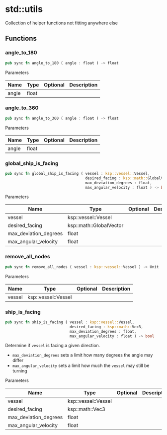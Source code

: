 # std::utils

Collection of helper functions not fitting anywhere else

## Functions


### angle_to_180

```rust
pub sync fn angle_to_180 ( angle : float ) -> float
```



Parameters

| Name  | Type  | Optional | Description |
| ----- | ----- | -------- | ----------- |
| angle | float |          |             |


### angle_to_360

```rust
pub sync fn angle_to_360 ( angle : float ) -> float
```



Parameters

| Name  | Type  | Optional | Description |
| ----- | ----- | -------- | ----------- |
| angle | float |          |             |


### global_ship_is_facing

```rust
pub sync fn global_ship_is_facing ( vessel : ksp::vessel::Vessel,
                                    desired_facing : ksp::math::GlobalVector,
                                    max_deviation_degrees : float,
                                    max_angular_velocity : float ) -> bool
```



Parameters

| Name                  | Type                    | Optional | Description |
| --------------------- | ----------------------- | -------- | ----------- |
| vessel                | ksp::vessel::Vessel     |          |             |
| desired_facing        | ksp::math::GlobalVector |          |             |
| max_deviation_degrees | float                   |          |             |
| max_angular_velocity  | float                   |          |             |


### remove_all_nodes

```rust
pub sync fn remove_all_nodes ( vessel : ksp::vessel::Vessel ) -> Unit
```



Parameters

| Name   | Type                | Optional | Description |
| ------ | ------------------- | -------- | ----------- |
| vessel | ksp::vessel::Vessel |          |             |


### ship_is_facing

```rust
pub sync fn ship_is_facing ( vessel : ksp::vessel::Vessel,
                             desired_facing : ksp::math::Vec3,
                             max_deviation_degrees : float,
                             max_angular_velocity : float ) -> bool
```

Determine if `vessel` is facing a given direction.

* `max_deviation_degrees` sets a limit how many degrees the angle may differ
* `max_angular_velocity` sets a limit how much the `vessel` may still be turning

Parameters

| Name                  | Type                | Optional | Description |
| --------------------- | ------------------- | -------- | ----------- |
| vessel                | ksp::vessel::Vessel |          |             |
| desired_facing        | ksp::math::Vec3     |          |             |
| max_deviation_degrees | float               |          |             |
| max_angular_velocity  | float               |          |             |

